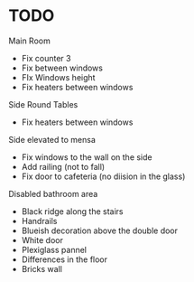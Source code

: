 # TODO

Main Room
- Fix counter 3
- Fix between windows
- FIx Windows height
- Fix heaters between windows

Side Round Tables
- Fix heaters between windows

Side elevated to mensa
- Fix windows to the wall on the side
- Add railing (not to fall)
- Fix door to cafeteria (no diision in the glass)

Disabled bathroom area
- Black ridge along the stairs
- Handrails
- Blueish decoration above the double door
- White door
- Plexiglass pannel
- Differences in the floor
- Bricks wall
  